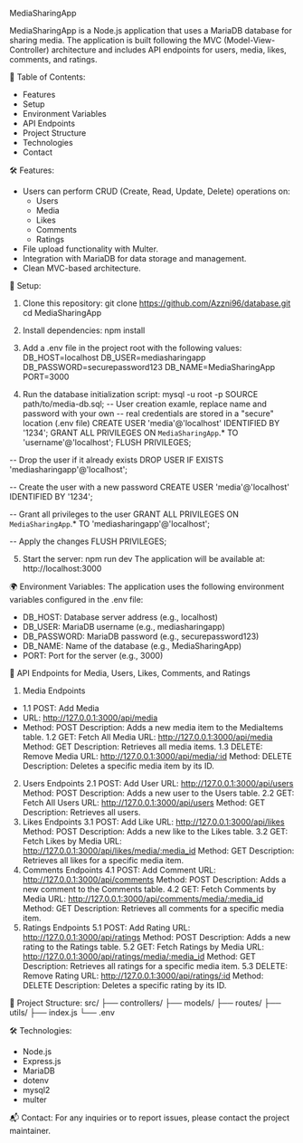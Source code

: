 MediaSharingApp

MediaSharingApp is a Node.js application that uses a MariaDB database for sharing media. The application is built following the MVC (Model-View-Controller) architecture and includes API endpoints for users, media, likes, comments, and ratings.

📑 Table of Contents:
- Features
- Setup
- Environment Variables
- API Endpoints
- Project Structure
- Technologies
- Contact

🛠 Features:
- Users can perform CRUD (Create, Read, Update, Delete) operations on:
  - Users
  - Media
  - Likes
  - Comments
  - Ratings
- File upload functionality with Multer.
- Integration with MariaDB for data storage and management.
- Clean MVC-based architecture.

🚀 Setup:
1. Clone this repository:
   git clone https://github.com/Azzni96/database.git
   cd MediaSharingApp

2. Install dependencies:
   npm install

3. Add a .env file in the project root with the following values:
   DB_HOST=localhost
   DB_USER=mediasharingapp
   DB_PASSWORD=securepassword123
   DB_NAME=MediaSharingApp
   PORT=3000

4. Run the database initialization script:
   mysql -u root -p
   SOURCE path/to/media-db.sql;
-- User creation examle, replace name and password with your own
-- real credentials are stored in a "secure" location (.env file)
CREATE USER 'media'@'localhost' IDENTIFIED BY '1234';
GRANT ALL PRIVILEGES ON `MediaSharingApp`.* TO 'username'@'localhost';
FLUSH PRIVILEGES;

-- Drop the user if it already exists
DROP USER IF EXISTS 'mediasharingapp'@'localhost';

-- Create the user with a new password
CREATE USER 'media'@'localhost' IDENTIFIED BY '1234';

-- Grant all privileges to the user
GRANT ALL PRIVILEGES ON `MediaSharingApp`.* TO 'mediasharingapp'@'localhost';

-- Apply the changes
FLUSH PRIVILEGES;


5. Start the server:
   npm run dev
   The application will be available at: http://localhost:3000

🌍 Environment Variables:
The application uses the following environment variables configured in the .env file:
- DB_HOST: Database server address (e.g., localhost)
- DB_USER: MariaDB username (e.g., mediasharingapp)
- DB_PASSWORD: MariaDB password (e.g., securepassword123)
- DB_NAME: Name of the database (e.g., MediaSharingApp)
- PORT: Port for the server (e.g., 3000)

📡 API Endpoints for Media, Users, Likes, Comments, and Ratings
1. Media Endpoints
- 1.1 POST: Add Media
- URL: http://127.0.0.1:3000/api/media
- Method: POST
Description: Adds a new media item to the MediaItems table.
1.2 GET: Fetch All Media
URL: http://127.0.0.1:3000/api/media
Method: GET
Description: Retrieves all media items.
1.3 DELETE: Remove Media
URL: http://127.0.0.1:3000/api/media/:id
Method: DELETE
Description: Deletes a specific media item by its ID.
2. Users Endpoints
2.1 POST: Add User
URL: http://127.0.0.1:3000/api/users
Method: POST
Description: Adds a new user to the Users table.
2.2 GET: Fetch All Users
URL: http://127.0.0.1:3000/api/users
Method: GET
Description: Retrieves all users.
3. Likes Endpoints
3.1 POST: Add Like
URL: http://127.0.0.1:3000/api/likes
Method: POST
Description: Adds a new like to the Likes table.
3.2 GET: Fetch Likes by Media
URL: http://127.0.0.1:3000/api/likes/media/:media_id
Method: GET
Description: Retrieves all likes for a specific media item.
4. Comments Endpoints
4.1 POST: Add Comment
URL: http://127.0.0.1:3000/api/comments
Method: POST
Description: Adds a new comment to the Comments table.
4.2 GET: Fetch Comments by Media
URL: http://127.0.0.1:3000/api/comments/media/:media_id
Method: GET
Description: Retrieves all comments for a specific media item.
5. Ratings Endpoints
5.1 POST: Add Rating
URL: http://127.0.0.1:3000/api/ratings
Method: POST
Description: Adds a new rating to the Ratings table.
5.2 GET: Fetch Ratings by Media
URL: http://127.0.0.1:3000/api/ratings/media/:media_id
Method: GET
Description: Retrieves all ratings for a specific media item.
5.3 DELETE: Remove Rating
URL: http://127.0.0.1:3000/api/ratings/:id
Method: DELETE
Description: Deletes a specific rating by its ID.

📂 Project Structure:
src/
├── controllers/
├── models/
├── routes/
├── utils/
├── index.js
└── .env

🛠 Technologies:
- Node.js
- Express.js
- MariaDB
- dotenv
- mysql2
- multer

📬 Contact:
For any inquiries or to report issues, please contact the project maintainer.

